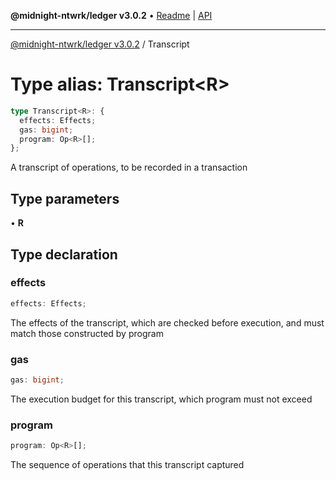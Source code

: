**@midnight-ntwrk/ledger v3.0.2** • [Readme](../README.md) \| [API](../globals.md)

***

[@midnight-ntwrk/ledger v3.0.2](../README.md) / Transcript

# Type alias: Transcript\<R\>

```ts
type Transcript<R>: {
  effects: Effects;
  gas: bigint;
  program: Op<R>[];
};
```

A transcript of operations, to be recorded in a transaction

## Type parameters

• **R**

## Type declaration

### effects

```ts
effects: Effects;
```

The effects of the transcript, which are checked before execution, and
must match those constructed by program

### gas

```ts
gas: bigint;
```

The execution budget for this transcript, which program must not
exceed

### program

```ts
program: Op<R>[];
```

The sequence of operations that this transcript captured
